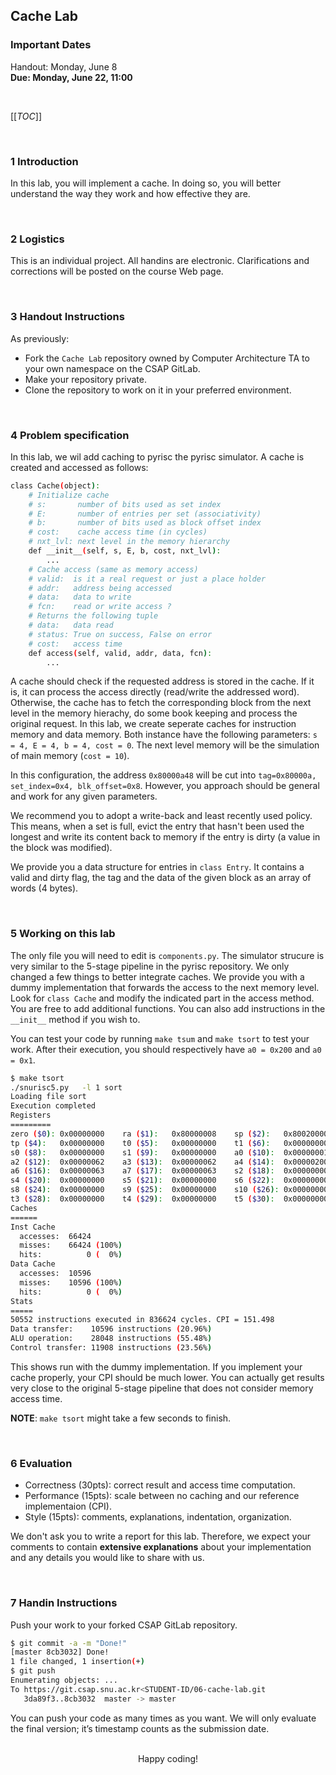 ## Cache Lab

### Important Dates

Handout: Monday, June 8<br>
**Due: Monday, June 22, 11:00**

<br>

[[_TOC_]]

<br>


### 1 Introduction

In this lab, you will implement a cache. In doing so, you will better understand the way they work and how effective they are.

<br>

### 2 Logistics

This is an individual project. All handins are electronic. Clarifications and corrections will be posted on the course Web page.

<br>

### 3 Handout Instructions

As previously:
* Fork the `Cache Lab` repository owned by Computer Architecture TA to your own namespace on the CSAP GitLab.
* Make your repository private.
* Clone the repository to work on it in your preferred environment.

<br>

### 4 Problem specification

In this lab, we wil add caching to pyrisc the pyrisc simulator.
A cache is created and accessed as follows:
```bash
class Cache(object):
    # Initialize cache
    # s:       number of bits used as set index
    # E:       number of entries per set (associativity)
    # b:       number of bits used as block offset index
    # cost:    cache access time (in cycles)
    # nxt_lvl: next level in the memory hierarchy
    def __init__(self, s, E, b, cost, nxt_lvl):
        ...
    # Cache access (same as memory access)
    # valid:  is it a real request or just a place holder
    # addr:   address being accessed
    # data:   data to write
    # fcn:    read or write access ?
    # Returns the following tuple
    # data:   data read
    # status: True on success, False on error
    # cost:   access time
    def access(self, valid, addr, data, fcn):
        ...
```
A cache should check if the requested address is stored in the cache.
If it is, it can process the access directly (read/write the addressed word).
Otherwise, the cache has to fetch the corresponding block from the next level in
the memory hierachy, do some book keeping and process the original request.
In this lab, we create seperate caches for instruction memory and data memory.
Both instance have the following parameters: `s = 4, E = 4, b = 4, cost = 0`.
The next level memory will be the simulation of main memory (`cost = 10`).

In this configuration, the address `0x80000a48` will be cut into
`tag=0x80000a, set_index=0x4, blk_offset=0x8`.
However, you approach should be general and work for any given parameters.

We recommend you to adopt a write-back and least recently used policy.
This means, when a set is full, evict the entry that hasn't been used the longest
and write its content back to memory if the entry is dirty (a value in the block was modified).

We provide you a data structure for entries in `class Entry`.
It contains a valid and dirty flag, the tag and the data of the given block as an array of words (4 bytes).

<br>

### 5 Working on this lab

The only file you will need to edit is `components.py`.
The simulator strucure is very similar to the 5-stage pipeline in the pyrisc repository.
We only changed a few things to better integrate caches.
We provide you with a dummy implementation that forwards the access to the next memory level.
Look for `class Cache` and modify the indicated part in the access method.
You are free to add additional functions.
You can also add instructions in the `__init__` method if you wish to.

You can test your code by running `make tsum` and `make tsort` to test your work.
After their execution, you should respectively have `a0 = 0x200` and `a0 = 0x1`.
```bash
$ make tsort
./snurisc5.py   -l 1 sort
Loading file sort
Execution completed
Registers
=========
zero ($0): 0x00000000    ra ($1):   0x80000008    sp ($2):   0x80020000    gp ($3):   0x00000000
tp ($4):   0x00000000    t0 ($5):   0x00000000    t1 ($6):   0x00000000    t2 ($7):   0x00000000
s0 ($8):   0x00000000    s1 ($9):   0x00000000    a0 ($10):  0x00000001    a1 ($11):  0x00000064
a2 ($12):  0x00000062    a3 ($13):  0x00000062    a4 ($14):  0x00000200    a5 ($15):  0x00000060
a6 ($16):  0x00000063    a7 ($17):  0x00000063    s2 ($18):  0x00000000    s3 ($19):  0x00000000
s4 ($20):  0x00000000    s5 ($21):  0x00000000    s6 ($22):  0x00000000    s7 ($23):  0x00000000
s8 ($24):  0x00000000    s9 ($25):  0x00000000    s10 ($26): 0x00000000    s11 ($27): 0x00000000
t3 ($28):  0x00000000    t4 ($29):  0x00000000    t5 ($30):  0x00000000    t6 ($31):  0x00000000
Caches
======
Inst Cache
  accesses:  66424
  misses:    66424 (100%)
  hits:          0 (  0%)
Data Cache
  accesses:  10596
  misses:    10596 (100%)
  hits:          0 (  0%)
Stats
=====
50552 instructions executed in 836624 cycles. CPI = 151.498
Data transfer:    10596 instructions (20.96%)
ALU operation:    28048 instructions (55.48%)
Control transfer: 11908 instructions (23.56%)
```
This shows run with the dummy implementation.
If you implement your cache properly, your CPI should be much lower.
You can actually get results very close to the original 5-stage pipeline that
does not consider memory access time.

**NOTE**: `make tsort` might take a few seconds to finish.


<br>

### 6 Evaluation

* Correctness (30pts): correct result and access time computation.
* Performance (15pts): scale between no caching and our reference implementaion (CPI).
* Style       (15pts): comments, explanations, indentation, organization.

We don't ask you to write a report for this lab. Therefore, we expect your comments
to contain **extensive explanations** about your implementation and any details you would like
to share with us.

<br>

### 7 Handin Instructions

Push your work to your forked CSAP GitLab repository.
```bash
$ git commit -a -m "Done!"
[master 8cb3032] Done!
1 file changed, 1 insertion(+)
$ git push
Enumerating objects: ...
To https://git.csap.snu.ac.kr<STUDENT-ID/06-cache-lab.git
   3da89f3..8cb3032  master -> master
```
You can push your code as many times as you want. We will only evaluate the final version; it’s timestamp counts as the submission date.

<br>

<div align="center">
Happy coding!
</p>
